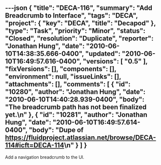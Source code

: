 ---json
{
  "title": "DECA-116",
  "summary": "Add Breadcrumb to Interface",
  "tags": "DECA",
  "project": {
    "key": "DECA",
    "title": "Decapod"
  },
  "type": "Task",
  "priority": "Minor",
  "status": "Closed",
  "resolution": "Duplicate",
  "reporter": "Jonathan Hung",
  "date": "2010-06-10T14:38:35.666-0400",
  "updated": "2010-06-10T16:49:57.616-0400",
  "versions": [
    "0.5"
  ],
  "fixVersions": [],
  "components": [],
  "environment": null,
  "issueLinks": [],
  "attachments": [],
  "comments": [
    {
      "id": "10280",
      "author": "Jonathan Hung",
      "date": "2010-06-10T14:40:28.939-0400",
      "body": "The breadcrumb path has not been finalized yet.\n"
    },
    {
      "id": "10281",
      "author": "Jonathan Hung",
      "date": "2010-06-10T16:49:57.614-0400",
      "body": "Dupe of <https://fluidproject.atlassian.net/browse/DECA-114#icft=DECA-114>\n"
    }
  ]
}
---
Add a navigation breadcrumb to the UI.

        